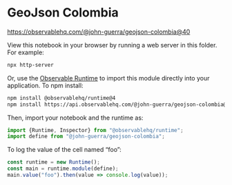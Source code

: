 # GeoJson Colombia

https://observablehq.com/@john-guerra/geojson-colombia@40

View this notebook in your browser by running a web server in this folder. For
example:

~~~sh
npx http-server
~~~

Or, use the [Observable Runtime](https://github.com/observablehq/runtime) to
import this module directly into your application. To npm install:

~~~sh
npm install @observablehq/runtime@4
npm install https://api.observablehq.com/@john-guerra/geojson-colombia@40.tgz?v=3
~~~

Then, import your notebook and the runtime as:

~~~js
import {Runtime, Inspector} from "@observablehq/runtime";
import define from "@john-guerra/geojson-colombia";
~~~

To log the value of the cell named “foo”:

~~~js
const runtime = new Runtime();
const main = runtime.module(define);
main.value("foo").then(value => console.log(value));
~~~
